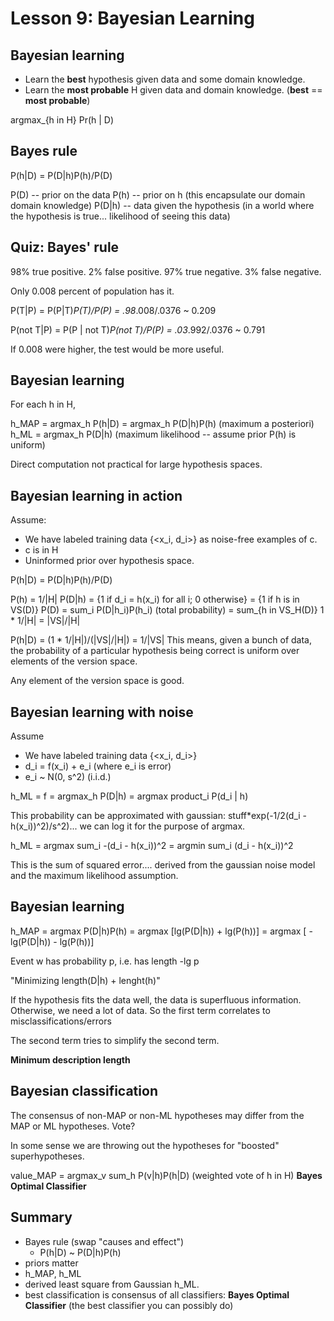 Lesson 9: Bayesian Learning
===========================

Bayesian learning
-----------------

* Learn the **best** hypothesis given data and some domain knowledge.
* Learn the **most probable** H given data and domain knowledge. (**best** == **most probable**)

argmax_{h in H} Pr(h | D)

Bayes rule
----------

P(h|D) = P(D|h)P(h)/P(D)

P(D) -- prior on the data
P(h) -- prior on h (this encapsulate our domain domain knowledge)
P(D|h) -- data given the hypothesis (in a world where the hypothesis is true... likelihood of seeing this data)

Quiz: Bayes' rule
-----------------

98% true positive. 2% false positive.
97% true negative. 3% false negative.

Only 0.008 percent of population has it.

P(T|P) = P(P|T)*P(T)/P(P) = .98*.008/.0376 ~ 0.209

P(not T|P) = P(P | not T)*P(not T)/P(P) = .03*.992/.0376 ~ 0.791

If 0.008 were higher, the test would be more useful.


Bayesian learning
-----------------

For each h in H,

h_MAP = argmax_h P(h|D) = argmax_h P(D|h)P(h) (maximum a posteriori)
h_ML = argmax_h P(D|h) (maximum likelihood -- assume prior P(h) is uniform)

Direct computation not practical for large hypothesis spaces.

Bayesian learning in action
---------------------------
Assume:
* We have labeled training data {<x_i, d_i>} as noise-free examples of c.
* c is in H
* Uninformed prior over hypothesis space.

P(h|D) = P(D|h)P(h)/P(D)

P(h) = 1/|H|
P(D|h) = {1 if d_i = h(x_i) for all i; 0 otherwise} = {1 if h is in VS(D)}
P(D) = sum_i P(D|h_i)P(h_i) (total probability)
     = sum_{h in VS_H(D)} 1 * 1/|H| = |VS|/|H|

P(h|D) = (1 * 1/|H|)/(|VS|/|H|) = 1/|VS| 
This means, given a bunch of data, the probability of a particular hypothesis being correct is uniform over elements of the version space.

Any element of the version space is good.

Bayesian learning with noise
----------------------------

Assume
* We have labeled training data {<x_i, d_i>}
* d_i = f(x_i) + e_i (where e_i is error)
* e_i ~ N(0, s^2) (i.i.d.)

h_ML = f = argmax_h P(D|h) = argmax product_i P(d_i | h)

This probability can be approximated with gaussian: stuff*exp(-1/2(d_i - h(x_i))^2)/s^2)... we can log it for the purpose of argmax.

h_ML = argmax sum_i -(d_i - h(x_i))^2 = argmin sum_i (d_i - h(x_i))^2

This is the sum of squared error.... derived from the gaussian noise model and the maximum likelihood assumption.

Bayesian learning
-----------------

h_MAP = argmax P(D|h)P(h) = argmax [lg(P(D|h)) + lg(P(h))] =  argmax [ -lg(P(D|h)) - lg(P(h))]

Event w has probability p, i.e. has length -lg p

"Minimizing length(D|h) + lenght(h)"

If the hypothesis fits the data well, the data is superfluous information. Otherwise, we need a lot of data. So the first term correlates to misclassifications/errors

The second term tries to simplify the second term.

**Minimum description length**

Bayesian classification
-----------------------

The consensus of non-MAP or non-ML hypotheses may differ from the MAP or ML hypotheses. Vote?

In some sense we are throwing out the hypotheses for "boosted" superhypotheses.

value_MAP = argmax_v sum_h P(v|h)P(h|D) (weighted vote of h in H) **Bayes Optimal Classifier**

Summary
-------

* Bayes rule (swap "causes and effect")
  + P(h|D) ~ P(D|h)P(h)
* priors matter
* h_MAP, h_ML
* derived least square from Gaussian h_ML.
* best classification is consensus of all classifiers: **Bayes Optimal Classifier** (the best classifier you can possibly do)

